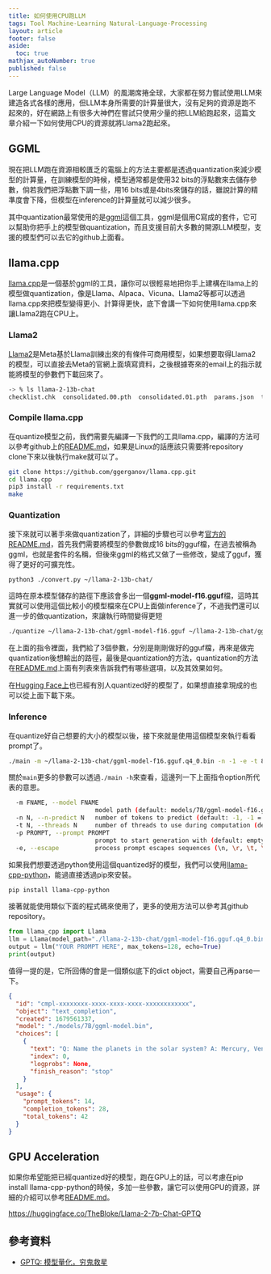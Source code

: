 ```yaml
---
title: 如何使用CPU跑LLM
tags: Tool Machine-Learning Natural-Language-Processing
layout: article
footer: false
aside:
  toc: true
mathjax_autoNumber: true
published: false
---
```


Large Language Model（LLM）的風潮席捲全球，大家都在努力嘗試使用LLM來建造各式各樣的應用，但LLM本身所需要的計算量很大，沒有足夠的資源是跑不起來的，好在網路上有很多大神們在嘗試只使用少量的把LLM給跑起來，這篇文章介紹一下如何使用CPU的資源就將Llama2跑起來。

<!--more-->

## GGML

現在把LLM跑在資源相較匱乏的電腦上的方法主要都是透過quantization來減少模型的計算量，在訓練模型的時候，模型通常都是使用32 bits的浮點數來去儲存參數，倘若我們把浮點數下調一些，用16 bits或是4bits來儲存的話，雖說計算的精準度會下降，但模型在inference的計算量就可以減少很多。

其中quantization最常使用的是[ggml](https://github.com/ggerganov/ggml)這個工具，ggml是個用C寫成的套件，它可以幫助你把手上的模型做quantization，而且支援目前大多數的開源LLM模型，支援的模型們可以去它的github上面看。

## llama.cpp

[llama.cpp](https://github.com/ggerganov/llama.cpp)是一個基於ggml的工具，讓你可以很輕易地把你手上建構在llama上的模型做quantization，像是Llama、Alpaca、Vicuna、Llama2等都可以透過llama.cpp來把模型變得更小、計算得更快，底下會講一下如何使用llama.cpp來讓Llama2跑在CPU上。

### Llama2

[Llama2](https://ai.meta.com/llama/)是Meta基於Llama訓練出來的有條件可商用模型，如果想要取得Llama2的模型，可以直接去Meta的官網上面填寫資料，之後根據寄來的email上的指示就能將模型的參數們下載回來了。

```bash
-> % ls llama-2-13b-chat
checklist.chk  consolidated.00.pth  consolidated.01.pth  params.json  tokenizer.model
```

### Compile llama.cpp

在quantize模型之前，我們需要先編譯一下我們的工具llama.cpp，編譯的方法可以參考github上的[README.md](https://github.com/ggerganov/llama.cpp#readme)，如果是Linux的話應該只需要將repository clone下來以後執行make就可以了。

```bash
git clone https://github.com/ggerganov/llama.cpp.git
cd llama.cpp
pip3 install -r requirements.txt
make
```

### Quantization

接下來就可以著手來做quantization了，詳細的步驟也可以參考[官方的README.md](https://github.com/ggerganov/llama.cpp#prepare-data--run)，首先我們需要將模型的參數做成16 bits的gguf檔，在過去被稱為ggml，也就是套件的名稱，但後來ggml的格式又做了一些修改，變成了gguf，獲得了更好的可擴充性。

```bash
python3 ./convert.py ~/llama-2-13b-chat/
```

這時在原本模型儲存的路徑下應該會多出一個**ggml-model-f16.gguf**檔，這時其實就可以使用這個比較小的模型檔來在CPU上面做inference了，不過我們還可以進一步的做quantization，來讓執行時間變得更短

```bash
./quantize ~/llama-2-13b-chat/ggml-model-f16.gguf ~/llama-2-13b-chat/ggml-model-f16.gguf.q4_0.bin q4_0
```

在上面的指令裡面，我們給了3個參數，分別是剛剛做好的gguf檔，再來是做完quantization後想輸出的路徑，最後是quantization的方法，quantization的方法在[README.md](https://github.com/ggerganov/llama.cpp#quantization)上面有列表來告訴我們有哪些選項，以及其效果如何。

在[Hugging Face上](https://huggingface.co/TheBloke/Llama-2-7b-Chat-GGUF)也已經有別人quantized好的模型了，如果想直接拿現成的也可以從上面下載下來。

### Inference

在quantize好自己想要的大小的模型以後，接下來就是使用這個模型來執行看看prompt了。

```bash
./main -m ~/llama-2-13b-chat/ggml-model-f16.gguf.q4_0.bin -n -1 -e -t 8 -p "YOUR PROMPT HERE"
```

關於`main`更多的參數可以透過`./main -h`來查看，這邊列一下上面指令option所代表的意思。

```bash
  -m FNAME, --model FNAME
                        model path (default: models/7B/ggml-model-f16.gguf)
  -n N, --n-predict N   number of tokens to predict (default: -1, -1 = infinity, -2 = until context filled)
  -t N, --threads N     number of threads to use during computation (default: 4)
  -p PROMPT, --prompt PROMPT
                        prompt to start generation with (default: empty)
  -e, --escape          process prompt escapes sequences (\n, \r, \t, \', \", \\)
```

如果我們想要透過python使用這個quantized好的模型，我們可以使用[llama-cpp-python](https://github.com/abetlen/llama-cpp-python)，能過直接透過pip來安裝。

```bash
pip install llama-cpp-python
```

接著就能使用類似下面的程式碼來使用了，更多的使用方法可以參考其github repository。

```python
from llama_cpp import Llama
llm = Llama(model_path="./llama-2-13b-chat/ggml-model-f16.gguf.q4_0.bin")
output = llm("YOUR PROMPT HERE", max_tokens=128, echo=True)
print(output)
```

值得一提的是，它所回傳的會是一個類似底下的dict object，需要自己再parse一下。

```json
{
  "id": "cmpl-xxxxxxxx-xxxx-xxxx-xxxx-xxxxxxxxxxxx",
  "object": "text_completion",
  "created": 1679561337,
  "model": "./models/7B/ggml-model.bin",
  "choices": [
    {
      "text": "Q: Name the planets in the solar system? A: Mercury, Venus, Earth, Mars, Jupiter, Saturn, Uranus, Neptune and Pluto.",
      "index": 0,
      "logprobs": None,
      "finish_reason": "stop"
    }
  ],
  "usage": {
    "prompt_tokens": 14,
    "completion_tokens": 28,
    "total_tokens": 42
  }
}
```

## GPU Acceleration

如果你希望能把已經quantized好的模型，跑在GPU上的話，可以考慮在pip install llama-cpp-python的時候，多加一些參數，讓它可以使用GPU的資源，詳細的介紹可以參考[README.md](https://github.com/abetlen/llama-cpp-python#installation-with-hardware-acceleration)。

https://huggingface.co/TheBloke/Llama-2-7b-Chat-GPTQ

## 參考資料

* [GPTQ: 模型量化，穷鬼救星](https://zhuanlan.zhihu.com/p/616969812)
